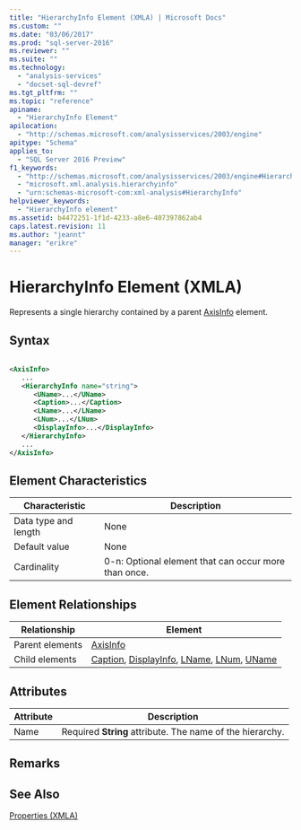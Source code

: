 ```yaml
---
title: "HierarchyInfo Element (XMLA) | Microsoft Docs"
ms.custom: ""
ms.date: "03/06/2017"
ms.prod: "sql-server-2016"
ms.reviewer: ""
ms.suite: ""
ms.technology: 
  - "analysis-services"
  - "docset-sql-devref"
ms.tgt_pltfrm: ""
ms.topic: "reference"
apiname: 
  - "HierarchyInfo Element"
apilocation: 
  - "http://schemas.microsoft.com/analysisservices/2003/engine"
apitype: "Schema"
applies_to: 
  - "SQL Server 2016 Preview"
f1_keywords: 
  - "http://schemas.microsoft.com/analysisservices/2003/engine#HierarchyInfo"
  - "microsoft.xml.analysis.hierarchyinfo"
  - "urn:schemas-microsoft-com:xml-analysis#HierarchyInfo"
helpviewer_keywords: 
  - "HierarchyInfo element"
ms.assetid: b4472251-1f1d-4233-a8e6-407397862ab4
caps.latest.revision: 11
ms.author: "jeannt"
manager: "erikre"
---
```

# HierarchyInfo Element (XMLA)
  Represents a single hierarchy contained by a parent [AxisInfo](../../../analysis-services/xmla/xml-elements-properties/axisinfo-element-xmla.md) element.  
  
## Syntax  
  
```xml  
  
<AxisInfo>  
   ...  
   <HierarchyInfo name="string">  
      <UName>...</UName>  
      <Caption>...</Caption>  
      <LName>...</LName>  
      <LNum>...</LNum>  
      <DisplayInfo>...</DisplayInfo>  
   </HierarchyInfo>  
   ...  
</AxisInfo>  
```  
  
## Element Characteristics  
  
|Characteristic|Description|  
|--------------------|-----------------|  
|Data type and length|None|  
|Default value|None|  
|Cardinality|0-n: Optional element that can occur more than once.|  
  
## Element Relationships  
  
|Relationship|Element|  
|------------------|-------------|  
|Parent elements|[AxisInfo](../../../analysis-services/xmla/xml-elements-properties/axisinfo-element-xmla.md)|  
|Child elements|[Caption](../../../analysis-services/xmla/xml-elements-properties/caption-element-xmla.md), [DisplayInfo](../../../analysis-services/xmla/xml-elements-properties/displayinfo-element-xmla.md), [LName](../../../analysis-services/xmla/xml-elements-properties/lname-element-xmla.md), [LNum](../../../analysis-services/xmla/xml-elements-properties/lnum-element-xmla.md), [UName](../../../analysis-services/xmla/xml-elements-properties/uname-element-xmla.md)|  
  
## Attributes  
  
|Attribute|Description|  
|---------------|-----------------|  
|Name|Required **String** attribute. The name of the hierarchy.|  
  
## Remarks  
  
## See Also  
 [Properties &#40;XMLA&#41;](../Topic/Properties%20\(XMLA\).md)  
  
  